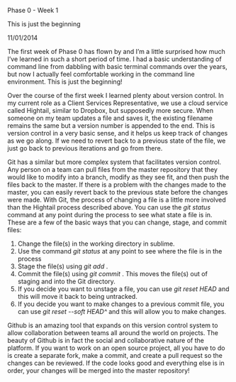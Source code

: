 Phase 0 - Week 1

This is just the beginning

11/01/2014

The first week of Phase 0 has flown by and I’m a little surprised how much I’ve learned in such a short period of time. I had a basic understanding of command line from dabbling with basic terminal commands over the years, but now I actually feel comfortable working in the command line environment. This is just the beginning!

Over the course of the first week I learned plenty about version control. In my current role as a Client Services Representative, we use a cloud service called Hightail, similar to Dropbox, but supposedly more secure. When someone on my team updates a file and saves it, the existing filename remains the same but a version number is appended to the end. This is version control in a very basic sense, and it helps us keep track of changes as we go along. If we need to revert back to a previous state of the file, we just go back to previous iterations and go from there.

Git has a similar but more complex system that facilitates version control. Any person on a team can pull files from the master repository that they would like to modify into a branch, modify as they see fit, and then push the files back to the master. If there is a problem with the changes made to the master, you can easily revert back to the previous state before the changes were made. With Git, the process of changing a file is a little more involved than the Hightail process described above. You can use the *git status* command at any point during the process to see what state a file is in. These are a few of the basic ways that you can change, stage, and commit files:

1. Change the file(s) in the working directory in sublime.
2. Use the command *git status* at any point to see where the file is in the process
2. Stage the file(s) using *git add <file>*.
3. Commit the file(s) using *git commit <file>*. This moves the file(s) out of staging and into the Git directory.
4. If you decide you want to unstage a file, you can use *git reset HEAD <file>* and this will move it back to being untracked.
5. If you decide you want to make changes to a previous commit file, you can use *git reset --soft HEAD^ <file>* and this will allow you to make changes.

Github is an amazing tool that expands on this version control system to allow collaboration between teams all around the world on projects. The beauty of Github is in fact the social and collaborative nature of the platform. If you want to work on an open source project, all you have to do is create a separate fork, make a commit, and create a pull request so the changes can be reviewed. If the code looks good and everything else is in order, your changes will be merged into the master repository!


